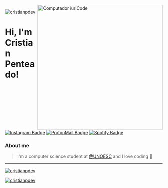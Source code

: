 <img src="https://raw.githubusercontent.com/MicaelliMedeiros/micaellimedeiros/master/image/computer-illustration.png" min-width="400px" max-width="400px" width="400px" align="right" alt="Computador iuriCode">
<p align="left"> <img src="https://komarev.com/ghpvc/?username=cristianpdev" alt="cristianpdev" /> </p>

# Hi, I'm Cristian Penteado! 

[![Instagram Badge](https://img.shields.io/badge/Instagram-E4405F?style=for-the-badge&logo=instagram&logoColor=white)](https://instagram.com/cristianpdev)
[![ProtonMail Badge](https://img.shields.io/badge/ProtonMail-8B89CC?style=for-the-badge&logo=protonmail&logoColor=white)](mailto:cristianpenteado@protonmail.ch)
[![Spotify Badge](https://img.shields.io/badge/Spotify-1ED760?&style=for-the-badge&logo=spotify&logoColor=white)](https://open.spotify.com/user/802tpnl71gcg9gbfs6rmj03qy?si=hj88zNYoRi-MBN9Q5t6sRQ&utm_source=copy-link)

### About me
> I'm a computer science student at [@UNOESC](https://www.unoesc.edu.br/) and I love coding 💜
---
[![cristianpdev](https://github-readme-stats.vercel.app/api/top-langs/?username=cristianpdev&hide=html&layout=compact=true&theme=dracula)](https://github.com/cristianpdev/github-readme-stats) 

[![cristianpdev](https://github-readme-stats.vercel.app/api?username=cristianpdev&theme=dracula&show_icons=true)](https://github.com/cristianpdev/github-readme-stats)
